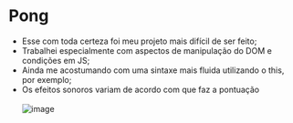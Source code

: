# Pong
- Esse com toda certeza foi meu projeto mais difícil de ser feito; <br>
- Trabalhei especialmente com aspectos de manipulação do DOM e condições em JS; <br>
- Ainda me acostumando com uma sintaxe mais fluida utilizando o this, por exemplo; <br>
- Os efeitos sonoros variam de acordo com que faz a pontuação <br><br>
![image](https://user-images.githubusercontent.com/101783823/168501440-2e13edad-d7e4-49bc-8db7-3a5ca43b44df.png)
